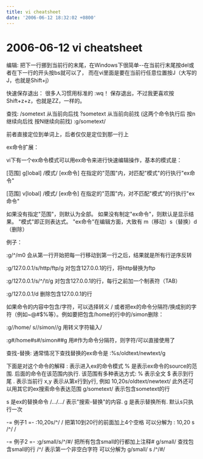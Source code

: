 ```yaml
---
title: vi cheatsheet
date: '2006-06-12 18:32:02 +0800'
---
```


# 2006-06-12  vi cheatsheet

编辑: 把下一行挪到当前行的末尾，在Windows下很简单--在当前行末尾按del或者在下一行的开头按bs就可以了， 而在vi里面是要在当前行任意位置按J（大写的J，也就是Shift+j）

快速保存退出： 很多人习惯用标准的 :wq！ 保存退出，不过我更喜欢按Shift+z+z，也就是ZZ，一样的。

查找: /sometext 从当前向后找 ?sometext 从当前向前找 \(这两个命令执行后 按n继续向后找 按N继续向前找\) :g/sometext/

前者直接定位到单词上，后者仅仅是定位到那一行上

ex命令扩展：

vi下有一个ex命令模式可以用ex命令来进行快速编辑操作，基本的模式是：

\[范围\] g\[lobal\] /模式/ \[ex命令\] 在指定的"范围"内，对匹配"模式"的行执行"ex命令"

\[范围\] v\[lobal\] /模式/ \[ex命令\] 在指定的"范围"内，对不匹配"模式"的行执行"ex命令"

如果没有指定"范围"，则默认为全部。 如果没有制定"ex命令"，则默认是显示结果。 "模式"即正则表达式。 "ex命令"在编辑方面，大致有 m（移动）s（替换）d（删除）

例子：

:g/^/m0 会从第一行开始把每一行移动到第一行之后，结果就是所有行逆序反转

:g/127.0.0.1/s/http/ftp/g 对包含127.0.0.1的行，将http替换为ftp

:g/127.0.0.1/s/^/\t/g 对包含127.0.0.1的行，每行之前加一个制表符（TAB）

:g/127.0.0.1/d 删除包含127.0.0.1的行

如果命令的内容中包含/字符，可以选择转义 \/ 或者把ex的命令分隔符/换成别的字符（例如~@\#$%等）。例如要把包含/home的行中的/simon删除：

:g/\/home/ s/\/simon//g 用转义字符输入/

:g\#/home\#s\#/simon\#\#g 用\#作为命令分隔符，则字符/可以直接使用了

查找-替换: 通常情况下查找替换的ex命令是 :%s/oldtext/newtext/g

下面是对这个命令的解释 : 表示进入ex的命令模式 % 是表示ex命令的source的范围. 后面的命令在该范围内执行. 该范围有多种表达方式: % 表示全文 $ 表示到行尾 . 表示当前行 x,y 表示从第x行到y行, 例如 10,20s/oldtext/newtext/ 此外还可以用其它的ex搜索命令表达范围 g/sometext/ 表示包含sometext的行

s 是ex的替换命令 /.../.../ 表示"搜索-替换"的内容. g 是表示替换所有. 默认s只执行一次

-= 例子1 =- :10,20s/^/ / 把第10到20行的前面加上4个空格 可以分解为 : 10,20 s /^/ /

-= 例子2 =- :g/small/s/^/\#/ 把所有包含small的行都加上注释\# g/small/ 查找包含small的行 /^/ 表示第一个非空白字符 可以分解为 g/small/ s /^/\#/

